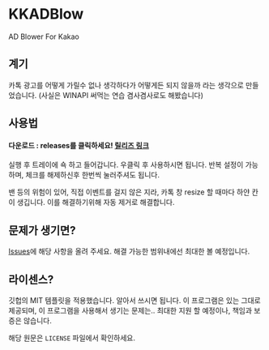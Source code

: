 # KKADBlow
 AD Blower For Kakao

## 계기
카톡 광고를 어떻게 가릴수 없나 생각하다가
어떻게든 되지 않을까 라는 생각으로 만들었습니다.
(사실은 WINAPI 써먹는 연습 겸사겸사로도 해봤습니다)

## 사용법
#### 다운로드 : releases를 클릭하세요! [릴리즈 링크](https://github.com/AquaRains/KKADBlow/releases)

실행 후 트레이에 쇽 하고 들어갑니다.
우클릭 후 사용하시면 됩니다.
반복 설정이 가능하며, 체크를 해제하신후 한번씩 눌러주셔도 됩니다.

밴 등의 위험이 있어, 직접 이벤트를 걸지 않은 지라, 카톡 창 resize 할 때마다 하얀 칸이 생깁니다.
이를 해결하기위해 자동 제거로 해결합니다.

## 문제가 생기면?
[Issues](https://github.com/AquaRains/KKADBlow/issues)에 해당 사항을 올려 주세요. 해결 가능한 범위내에선 최대한 볼 예정입니다.


## 라이센스?
깃헙의 MIT 템플릿을 적용했습니다. 알아서 쓰시면 됩니다.
이 프로그램은 있는 그대로 제공되며, 이 프로그램을 사용해서 생기는 문제는..
최대한 지원 할 예정이나, 책임과 보증은 않습니다.

해당 원문은 `LICENSE` 파일에서 확인하세요.
